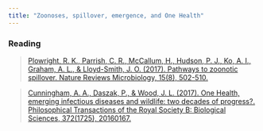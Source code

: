 ```yaml
---
title: "Zoonoses, spillover, emergence, and One Health"
---
```




### Reading

> [Plowright, R. K., Parrish, C. R., McCallum, H., Hudson, P. J., Ko, A. I., Graham, A. L., & Lloyd-Smith, J. O. (2017). Pathways to zoonotic spillover. Nature Reviews Microbiology, 15(8), 502-510.](https://doi.org/10.1038/nrmicro.2017.45)

> [Cunningham, A. A., Daszak, P., & Wood, J. L. (2017). One Health, emerging infectious diseases and wildlife: two decades of progress?. Philosophical Transactions of the Royal Society B: Biological Sciences, 372(1725), 20160167.](https://doi.org/10.1098/rstb.2016.0167)

